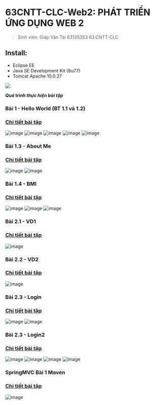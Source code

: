 # 63CNTT-CLC-Web2: PHÁT TRIỂN ỨNG DỤNG WEB 2
> Sinh viên: Giáp Văn Tài 63135353 63.CNTT-CLC
 ## Install:
 - Eclipse EE
 - Java SE Development Kit (8u77)
 - Tomcat Apache 10.0.27
 <img src="blob:https://www.facebook.com/59b2413f-fb8e-4d25-8423-c369244625ef">
 
***Quá trình thực hiện bài tập***
 ### Bài 1 - Hello World (BT 1.1 và 1.2)
 ### [Chi tiết bài tập](https://github.com/tgv293/63135353_Web2/tree/main/GVTHelloWorld)
 ![image](https://media.discordapp.net/attachments/1163815783118422048/1197032302115565649/image.png?)
 ![image](https://media.discordapp.net/attachments/1163815783118422048/1197032379815055481/image.png?)
 ![image](https://media.discordapp.net/attachments/1163815783118422048/1197032472177811567/image.png?)
 ![image](https://media.discordapp.net/attachments/1163815783118422048/1197032527622311986/image.png?)
 ![image](https://media.discordapp.net/attachments/1163815783118422048/1197032579992387714/image.png?)
 ### Bài 1.3 - About Me
 ### [Chi tiết bài tập](https://github.com/tgv293/63135353_Web2/tree/main/AboutMe)
 ![image](https://media.discordapp.net/attachments/1163815783118422048/1197051217466118274/image.png?)
 ![image](https://media.discordapp.net/attachments/1163815783118422048/1197043298393653248/image.png?)
 ### Bài 1.4 - BMI
 ### [Chi tiết bài tập](https://github.com/tgv293/63135353_Web2/tree/main/BMI)
 ![image](https://media.discordapp.net/attachments/1163815783118422048/1197171360192016547/image.png?)
 ![image](https://media.discordapp.net/attachments/1163815783118422048/1197171416974503966/image.png?)
 ![image](https://media.discordapp.net/attachments/1163815783118422048/1197171460708503762/image.png?)
 ### Bài 2.1 - VD1
 ### [Chi tiết bài tập](https://github.com/tgv293/63135353_Web2/tree/main/HelloJSP)
 ![image](https://media.discordapp.net/attachments/1163815783118422048/1199276296291753994/image.png?)
 ### Bài 2.2 - VD2
 ### [Chi tiết bài tập](https://github.com/tgv293/63135353_Web2/tree/main/HelloDeclare)
 ![image](https://media.discordapp.net/attachments/1163815783118422048/1199280016572297266/image.png?)
 ### Bài 2.3 - Login
 ### [Chi tiết bài tập](https://github.com/tgv293/63135353_Web2/tree/main/LoginForm)
 ![image](https://media.discordapp.net/attachments/1163815783118422048/1199290705999306772/image.png?)
 ![image](https://media.discordapp.net/attachments/1163815783118422048/1199290853315846214/image.png?)
 ### Bài 2.3 - Login2
 ### [Chi tiết bài tập](https://github.com/tgv293/63135353_Web2/tree/main/LoginForm2)
 ![image](https://media.discordapp.net/attachments/1163815783118422048/1199290705999306772/image.png?)
 ![image](https://media.discordapp.net/attachments/1163815783118422048/1199360255381995550/image.png?)
 ![image](https://media.discordapp.net/attachments/1163815783118422048/1199360303809437796/image.png?)
 ![image](https://media.discordapp.net/attachments/1163815783118422048/1199360167024795799/image.png?)
 ### SpringMVC Bài 1 Maven
 ### [Chi tiết bài tập](https://github.com/tgv293/63135353_Web2/tree/main/MVCBai1Maven)
 ![image](https://media.discordapp.net/attachments/1163815783118422048/1212733969070686208/image.png?)
